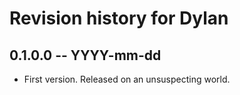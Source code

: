 # Revision history for Dylan

## 0.1.0.0 -- YYYY-mm-dd

* First version. Released on an unsuspecting world.
